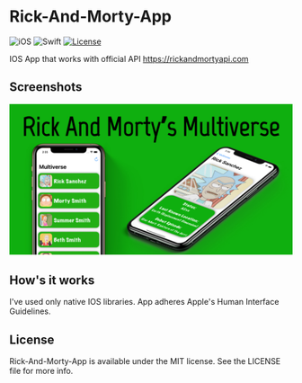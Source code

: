 # Rick-And-Morty-App
![iOS](https://img.shields.io/badge/iOS-14%20-blue)
![Swift](https://img.shields.io/badge/Swift-5-orange?logo=Swift&logoColor=white)
[![License](https://img.shields.io/github/license/romanrakhlin/Rick-And-Morty-App)](https://github.com/romanrakhlin/Rick-And-Morty-App/blob/master/LICENSE)

IOS App that works with official API https://rickandmortyapi.com

## Screenshots
<p float="left">
  <img src="/mocks.jpg" />
</p>

## How's it works
I've used only native IOS libraries. App adheres Apple's Human Interface Guidelines.

## License
Rick-And-Morty-App is available under the MIT license. See the LICENSE file for more info.
